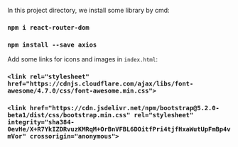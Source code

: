In this project directory, we install some library by cmd:


### `npm i react-router-dom`

### `npm install --save axios`

Add some links for icons and images in `index.html`:

### `<link rel="stylesheet" href="https://cdnjs.cloudflare.com/ajax/libs/font-awesome/4.7.0/css/font-awesome.min.css">`

### `<link href="https://cdn.jsdelivr.net/npm/bootstrap@5.2.0-beta1/dist/css/bootstrap.min.css" rel="stylesheet" integrity="sha384-0evHe/X+R7YkIZDRvuzKMRqM+OrBnVFBL6DOitfPri4tjfHxaWutUpFmBp4vmVor" crossorigin="anonymous">`